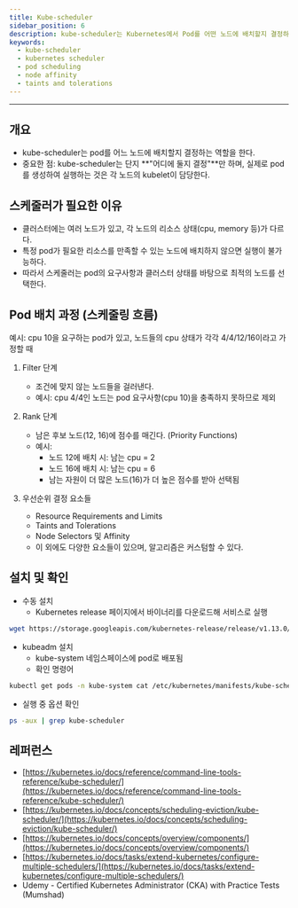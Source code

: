 ```yaml
---
title: Kube-scheduler
sidebar_position: 6
description: kube-scheduler는 Kubernetes에서 Pod를 어떤 노드에 배치할지 결정하는 핵심 컴포넌트입니다. 이 글에서는 스케줄러의 역할, Filter 및 Rank 단계의 동작 원리, 스케줄링 우선순위 요소, 그리고 설치 및 확인 방법을 CKA 학습 기준으로 정리했습니다.
keywords:
  - kube-scheduler
  - kubernetes scheduler
  - pod scheduling
  - node affinity
  - taints and tolerations
---
```

---
## 개요

- kube-scheduler는 pod를 어느 노드에 배치할지 결정하는 역할을 한다.
- 중요한 점: kube-scheduler는 단지 **"어디에 둘지 결정"**만 하며, 실제로 pod를 생성하여 실행하는 것은 각 노드의 kubelet이 담당한다.

## 스케줄러가 필요한 이유

- 클러스터에는 여러 노드가 있고, 각 노드의 리소스 상태(cpu, memory 등)가 다르다.
- 특정 pod가 필요한 리소스를 만족할 수 있는 노드에 배치하지 않으면 실행이 불가능하다.
- 따라서 스케줄러는 pod의 요구사항과 클러스터 상태를 바탕으로 최적의 노드를 선택한다.

## Pod 배치 과정 (스케줄링 흐름)

예시: cpu 10을 요구하는 pod가 있고, 노드들의 cpu 상태가 각각 4/4/12/16이라고 가정할 때
1. Filter 단계
    - 조건에 맞지 않는 노드들을 걸러낸다.
    - 예시: cpu 4/4인 노드는 pod 요구사항(cpu 10)을 충족하지 못하므로 제외
    
2. Rank 단계
    - 남은 후보 노드(12, 16)에 점수를 매긴다. (Priority Functions)
    - 예시:
        - 노드 12에 배치 시: 남는 cpu = 2
        - 노드 16에 배치 시: 남는 cpu = 6
        - 남는 자원이 더 많은 노드(16)가 더 높은 점수를 받아 선택됨
    
3. 우선순위 결정 요소들
    - Resource Requirements and Limits
    - Taints and Tolerations
    - Node Selectors 및 Affinity
    - 이 외에도 다양한 요소들이 있으며, 알고리즘은 커스텀할 수 있다.

## 설치 및 확인

- 수동 설치
    - Kubernetes release 페이지에서 바이너리를 다운로드해 서비스로 실행
```bash
wget https://storage.googleapis.com/kubernetes-release/release/v1.13.0/bin/linux/amd64/kube-scheduler
```
- kubeadm 설치
    - kube-system 네임스페이스에 pod로 배포됨
	- 확인 명령어
 ```bash
 kubectl get pods -n kube-system cat /etc/kubernetes/manifests/kube-scheduler.yaml
 ```
- 실행 중 옵션 확인
```bash
ps -aux | grep kube-scheduler
```

## 레퍼런스

- [https://kubernetes.io/docs/reference/command-line-tools-reference/kube-scheduler/](https://kubernetes.io/docs/reference/command-line-tools-reference/kube-scheduler/)
- [https://kubernetes.io/docs/concepts/scheduling-eviction/kube-scheduler/](https://kubernetes.io/docs/concepts/scheduling-eviction/kube-scheduler/)
- [https://kubernetes.io/docs/concepts/overview/components/](https://kubernetes.io/docs/concepts/overview/components/)
- [https://kubernetes.io/docs/tasks/extend-kubernetes/configure-multiple-schedulers/](https://kubernetes.io/docs/tasks/extend-kubernetes/configure-multiple-schedulers/)
- Udemy - Certified Kubernetes Administrator (CKA) with Practice Tests (Mumshad)